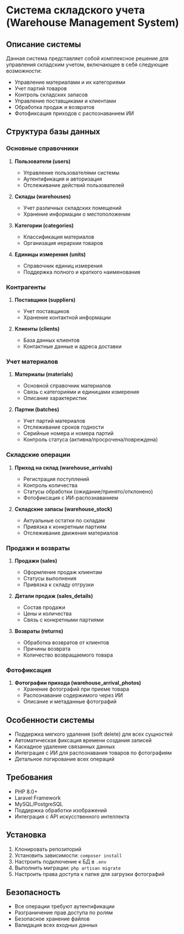 # Система складского учета (Warehouse Management System)

## Описание системы
Данная система представляет собой комплексное решение для управления складским учетом, включающее в себя следующие возможности:
- Управление материалами и их категориями
- Учет партий товаров
- Контроль складских запасов
- Управление поставщиками и клиентами
- Обработка продаж и возвратов
- Фотофиксация приходов с распознаванием ИИ

## Структура базы данных

### Основные справочники
1. **Пользователи (users)**
   - Управление пользователями системы
   - Аутентификация и авторизация
   - Отслеживание действий пользователей

2. **Склады (warehouses)**
   - Учет различных складских помещений
   - Хранение информации о местоположении

3. **Категории (categories)**
   - Классификация материалов
   - Организация иерархии товаров

4. **Единицы измерения (units)**
   - Справочник единиц измерения
   - Поддержка полного и краткого наименования

### Контрагенты
1. **Поставщики (suppliers)**
   - Учет поставщиков
   - Хранение контактной информации

2. **Клиенты (clients)**
   - База данных клиентов
   - Контактные данные и адреса доставки

### Учет материалов
1. **Материалы (materials)**
   - Основной справочник материалов
   - Связь с категориями и единицами измерения
   - Описание характеристик

2. **Партии (batches)**
   - Учет партий материалов
   - Отслеживание сроков годности
   - Серийные номера и номера партий
   - Контроль статуса (активна/просрочена/повреждена)

### Складские операции
1. **Приход на склад (warehouse_arrivals)**
   - Регистрация поступлений
   - Контроль количества
   - Статусы обработки (ожидание/принято/отклонено)
   - Фотофиксация с ИИ-распознаванием

2. **Складские запасы (warehouse_stock)**
   - Актуальные остатки по складам
   - Привязка к конкретным партиям
   - Отслеживание движения материалов

### Продажи и возвраты
1. **Продажи (sales)**
   - Оформление продаж клиентам
   - Статусы выполнения
   - Привязка к складу отгрузки

2. **Детали продаж (sales_details)**
   - Состав продажи
   - Цены и количества
   - Связь с конкретными партиями

3. **Возвраты (returns)**
   - Обработка возвратов от клиентов
   - Причины возврата
   - Количество возвращаемого товара

### Фотофиксация
1. **Фотографии прихода (warehouse_arrival_photos)**
   - Хранение фотографий при приеме товара
   - Распознавание содержимого через ИИ
   - Описание и метаданные фотографий

## Особенности системы
- Поддержка мягкого удаления (soft delete) для всех сущностей
- Автоматическая фиксация времени создания записей
- Каскадное удаление связанных данных
- Интеграция с ИИ для распознавания товаров по фотографиям
- Детальное логирование всех операций

## Требования
- PHP 8.0+
- Laravel Framework
- MySQL/PostgreSQL
- Поддержка обработки изображений
- Интеграция с API искусственного интеллекта

## Установка
1. Клонировать репозиторий
2. Установить зависимости: `composer install`
3. Настроить подключение к БД в `.env`
4. Выполнить миграции: `php artisan migrate`
5. Настроить права доступа к папке для загрузки фотографий

## Безопасность
- Все операции требуют аутентификации
- Разграничение прав доступа по ролям
- Безопасное хранение файлов
- Валидация всех входных данных
